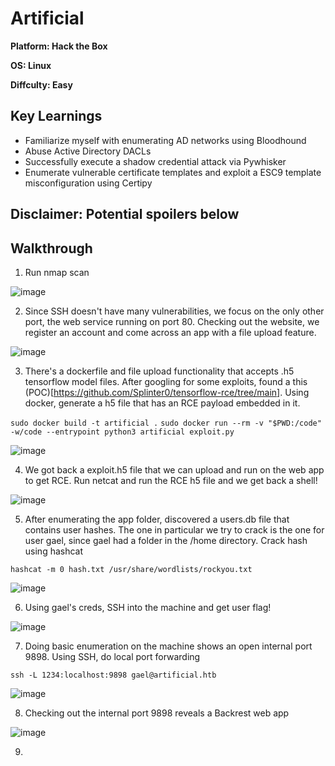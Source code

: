 # Artificial

**Platform: Hack the Box**

**OS: Linux**

**Diffculty: Easy**


## Key Learnings

- Familiarize myself with enumerating AD networks using Bloodhound
- Abuse Active Directory DACLs 
- Successfully execute a shadow credential attack via Pywhisker
- Enumerate vulnerable certificate templates and exploit a ESC9 template misconfiguration using Certipy


## **Disclaimer: Potential spoilers below**


## Walkthrough

1. Run nmap scan

![image](https://github.com/user-attachments/assets/5d57053c-f6a5-4bf4-bfc6-0a00a89e4c0a)

2. Since SSH doesn't have many vulnerabilities, we focus on the only other port, the web service running on port 80. Checking out the website, we register an account and come across an app with a file upload feature.

![image](https://github.com/user-attachments/assets/2952513a-46b4-48ed-8945-d01ba04d0e8e)

3. There's a dockerfile and file upload functionality that accepts .h5 tensorflow model files. After googling for some exploits, found a this (POC)[https://github.com/Splinter0/tensorflow-rce/tree/main]. Using docker, generate a h5 file that has an RCE payload embedded in it.

`sudo docker build -t artificial .`
`sudo docker run --rm -v "$PWD:/code" -w/code --entrypoint python3 artificial exploit.py`

![image](https://github.com/user-attachments/assets/51ea9576-fbc5-4904-9a98-61deaaa1509e)

4. We got back a exploit.h5 file that we can upload and run on the web app to get RCE. Run netcat and run the RCE h5 file and we get back a shell!

![image](https://github.com/user-attachments/assets/1786e142-af25-424b-8b7d-b8fd735ee259)

5. After enumerating the app folder, discovered a users.db file that contains user hashes. The one in particular we try to crack is the one for user gael, since gael had a folder in the /home directory. Crack hash using hashcat

`hashcat -m 0 hash.txt /usr/share/wordlists/rockyou.txt`

![image](https://github.com/user-attachments/assets/74aa26db-1f51-467a-b35c-41537d87fbfd)

6. Using gael's creds, SSH into the machine and get user flag!

![image](https://github.com/user-attachments/assets/bd212cde-9674-47af-bbbb-80d52265bab7)

7. Doing basic enumeration on the machine shows an open internal port 9898. Using SSH, do local port forwarding

`ssh -L 1234:localhost:9898 gael@artificial.htb`

![image](https://github.com/user-attachments/assets/2ba63829-f10b-481e-8332-00100ee62f98)

8. Checking out the internal port 9898 reveals a Backrest web app

![image](https://github.com/user-attachments/assets/97e1e201-49cc-4645-8f79-dc577437b673)

9. 




